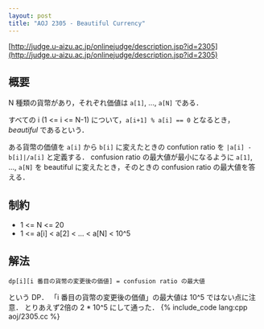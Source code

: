 ```yaml
---
layout: post
title: "AOJ 2305 - Beautiful Currency"
---
```

[http://judge.u-aizu.ac.jp/onlinejudge/description.jsp?id=2305](http://judge.u-aizu.ac.jp/onlinejudge/description.jsp?id=2305)

## 概要
N 種類の貨幣があり，それぞれ価値は `a[1]`, ..., `a[N]` である．

すべての i (1 <= i <= N-1) について，`a[i+1] % a[i] == 0` となるとき，_beautiful_ であるという．

ある貨幣の価値を `a[i]` から `b[i]` に変えたときの confution ratio を `|a[i] - b[i]|/a[i]` と定義する．
confusion ratio の最大値が最小になるように `a[1]`, ..., `a[N]` を beautiful に変えたとき，そのときの confusion ratio の最大値を答える．

## 制約
- 1 <= N <= 20
- 1 <= a[i] < a[2] < ... < a[N] < 10^5

## 解法
    dp[i][i 番目の貨幣の変更後の価値] = confusion ratio の最大値
という DP．
「i 番目の貨幣の変更後の価値」の最大値は 10^5 ではない点に注意．
とりあえず2倍の 2 * 10^5 にして通った．
{% include_code lang:cpp aoj/2305.cc %}
